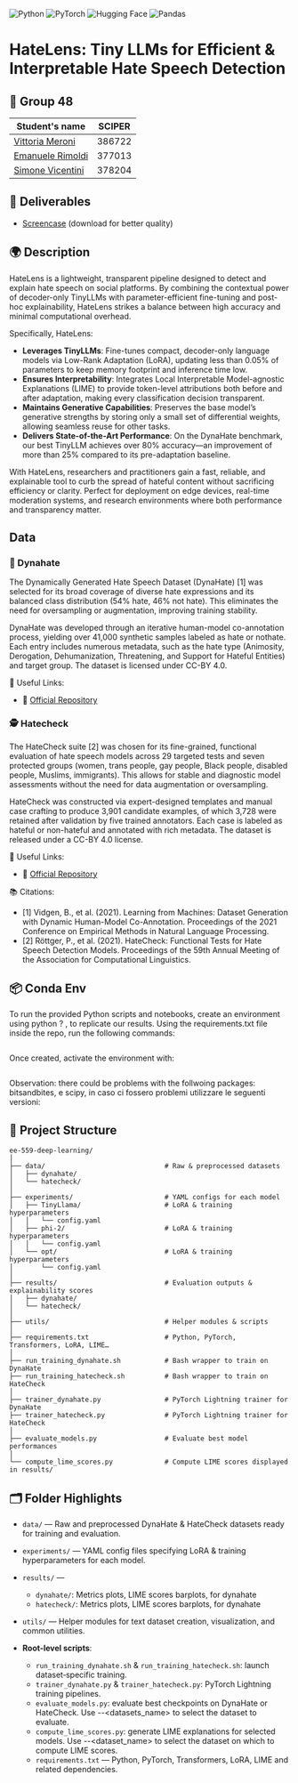 ![Python](https://img.shields.io/badge/python-3670A0?style=for-the-badge&logo=python&logoColor=ffdd54)
![PyTorch](https://img.shields.io/badge/pytorch-%EE4C2C?style=for-the-badge&logo=pytorch&logoColor=white)
![Hugging Face](https://img.shields.io/badge/Hugging%20Face-FF6A00?style=for-the-badge&logo=huggingface&logoColor=white)
![Pandas](https://img.shields.io/badge/pandas-%23150458?style=for-the-badge&logo=pandas&logoColor=white)



# HateLens: Tiny LLMs for Efficient & Interpretable Hate Speech Detection

## 👥 Group 48
| Student's name | SCIPER |
| -------------- | ------ |
| [Vittoria Meroni](https://github.com/vittoriameroni) | 386722 |
| [Emanuele Rimoldi](https://github.com/EmaRimoldi) | 377013 |
| [Simone Vicentini](https://github.com/SimoVice/) | 378204 |

## 📄 Deliverables
- [Screencase](https://drive.google.com/file/d/1CwCQC62-vEC8ymORb9-4itADhIKu_CwO/view?usp=sharing) (download for better quality)

## 🌍 Description

HateLens is a lightweight, transparent pipeline designed to detect and explain hate speech on social platforms. By combining the contextual power of decoder-only TinyLLMs with parameter-efficient fine-tuning and post-hoc explainability, HateLens strikes a balance between high accuracy and minimal computational overhead.

Specifically, HateLens:

- **Leverages TinyLLMs**: Fine-tunes compact, decoder-only language models via Low-Rank Adaptation (LoRA), updating less than 0.05% of parameters to keep memory footprint and inference time low.
- **Ensures Interpretability**: Integrates Local Interpretable Model-agnostic Explanations (LIME) to provide token-level attributions both before and after adaptation, making every classification decision transparent.
- **Maintains Generative Capabilities**: Preserves the base model’s generative strengths by storing only a small set of differential weights, allowing seamless reuse for other tasks.
- **Delivers State-of-the-Art Performance**: On the DynaHate benchmark, our best TinyLLM achieves over 80% accuracy—an improvement of more than 25% compared to its pre-adaptation baseline.

With HateLens, researchers and practitioners gain a fast, reliable, and explainable tool to curb the spread of hateful content without sacrificing efficiency or clarity. Perfect for deployment on edge devices, real-time moderation systems, and research environments where both performance and transparency matter.  

## Data

### 🧐 Dynahate

The Dynamically Generated Hate Speech Dataset (DynaHate) [1] was selected for its broad coverage of diverse hate expressions and its balanced class distribution (54% hate, 46% not hate). This eliminates the need for oversampling or augmentation, improving training stability.

DynaHate was developed through an iterative human-model co-annotation process, yielding over 41,000 synthetic samples labeled as hate or nothate. Each entry includes numerous metadata, such as the hate type (Animosity, Derogation, Dehumanization, Threatening, and Support for Hateful Entities) and target group. The dataset is licensed under CC-BY 4.0.


🔗 Useful Links:
- 📄 [Official Repository](https://github.com/bvidgen/Dynamically-Generated-Hate-Speech-Dataset)
  
### 🕵️ Hatecheck

The HateCheck suite [2] was chosen for its fine-grained, functional evaluation of hate speech models across 29 targeted tests and seven protected groups (women, trans people, gay people, Black people, disabled people, Muslims, immigrants). This allows for stable and diagnostic model assessments without the need for data augmentation or oversampling.

HateCheck was constructed via expert-designed templates and manual case crafting to produce 3,901 candidate examples, of which 3,728 were retained after validation by five trained annotators. Each case is labeled as hateful or non-hateful and annotated with rich metadata. The dataset is released under a CC-BY 4.0 license.

🔗 Useful Links:
- 📄 [Official Repository](https://github.com/paul-rottger/hatecheck-data)


📚 Citations:
- [1] Vidgen, B., et al. (2021). Learning from Machines: Dataset Generation with Dynamic Human-Model Co-Annotation. Proceedings of the 2021 Conference on Empirical Methods in Natural Language Processing.
- [2] Röttger, P., et al. (2021). HateCheck: Functional Tests for Hate Speech Detection Models. Proceedings of the 59th Annual Meeting of the Association for Computational Linguistics.

## 📦 Conda Env

To run the provided Python scripts and notebooks, create an environment using python ? , to replicate our results. 
Using the requirements.txt file inside the repo, run the following commands:

```bash

```

Once created, activate the environment with:

```bash

```

Observation: there could be problems with the follwoing packages: bitsandbites, e  scipy, in caso ci fossero problemi utilizzare le seguenti versioni: 






## 🧱 Project Structure

```text
ee-559-deep-learning/
│
├── data/                              # Raw & preprocessed datasets
│   ├── dynahate/
│   └── hatecheck/
│
├── experiments/                       # YAML configs for each model
│   ├── TinyLlama/                     # LoRA & training hyperparameters
│   │   └── config.yaml
│   ├── phi-2/                         # LoRA & training hyperparameters
│   │   └── config.yaml
│   └── opt/                           # LoRA & training hyperparameters
│       └── config.yaml
│
├── results/                           # Evaluation outputs & explainability scores
│   ├── dynahate/                  
│   └── hatecheck/
│
├── utils/                             # Helper modules & scripts
│               
├── requirements.txt                   # Python, PyTorch, Transformers, LoRA, LIME…
│
├── run_training_dynahate.sh           # Bash wrapper to train on DynaHate
├── run_training_hatecheck.sh          # Bash wrapper to train on HateCheck
│
├── trainer_dynahate.py                # PyTorch Lightning trainer for DynaHate
├── trainer_hatecheck.py               # PyTorch Lightning trainer for HateCheck
│
├── evaluate_models.py                 # Evaluate best model performances
│
└── compute_lime_scores.py             # Compute LIME scores displayed in results/      

```

## 🗂️ Folder Highlights

- `data/` — Raw and preprocessed DynaHate & HateCheck datasets ready for training and evaluation.  
- `experiments/` — YAML config files specifying LoRA & training hyperparameters for each model.  
- `results/` —  
  - `dynahate/`: Metrics plots, LIME scores barplots, for dynahate  
  - `hatecheck/`: Metrics plots, LIME scores barplots, for dynahate  
- `utils/` — Helper modules for text dataset creation, visualization, and common utilities.  

- **Root‐level scripts**:  
  - `run_training_dynahate.sh` & `run_training_hatecheck.sh`: launch dataset‐specific training.  
  - `trainer_dynahate.py` & `trainer_hatecheck.py`: PyTorch Lightning training pipelines.  
  - `evaluate_models.py`: evaluate best checkpoints on DynaHate or HateCheck. Use --<datasets_name> to select the dataset to evaluate.  
  - `compute_lime_scores.py`: generate LIME explanations for selected models. Use --<dataset_name> to select the dataset on which to compute LIME scores.
  - `requirements.txt` — Python, PyTorch, Transformers, LoRA, LIME and related dependencies.  

